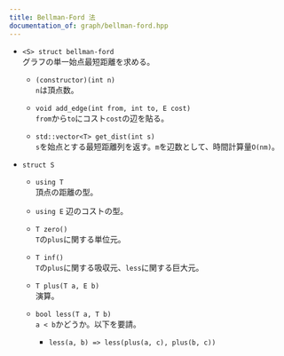 ```yaml
---
title: Bellman-Ford 法
documentation_of: graph/bellman-ford.hpp
---
```


- `<S> struct bellman-ford`  
グラフの単一始点最短距離を求める。

  - `(constructor)(int n)`  
  `n`は頂点数。

  - `void add_edge(int from, int to, E cost)`  
  `from`から`to`にコスト`cost`の辺を貼る。

  - `std::vector<T> get_dist(int s)`  
  `s`を始点とする最短距離列を返す。`m`を辺数として、時間計算量`O(nm)`。


- `struct S`
  - `using T`  
  頂点の距離の型。

  - `using E`
  辺のコストの型。

  - `T zero()`  
  `T`の`plus`に関する単位元。

  - `T inf()`  
  `T`の`plus`に関する吸収元、`less`に関する巨大元。

  - `T plus(T a, E b)`  
  演算。

  - `bool less(T a, T b)`  
  `a < b`かどうか。以下を要請。
    - `less(a, b) => less(plus(a, c), plus(b, c))`